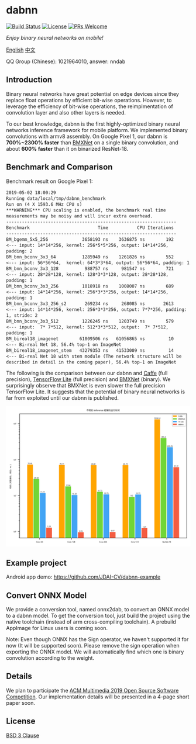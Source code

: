 # dabnn

[![Build Status](https://dev.azure.com/daquexian/dabnn/_apis/build/status/JDAI-CV.dabnn?branchName=master)](https://dev.azure.com/daquexian/dabnn/_build/latest?definitionId=2&branchName=master)
[![License](https://img.shields.io/badge/license-BSD--3--Clause-blue.svg)](LICENSE) 
[![PRs Welcome](https://img.shields.io/badge/PRs-welcome-brightgreen.svg)](https://github.com/JDAI-CV/dabnn/pulls)

*Enjoy binary neural networks on mobile!*

[English](README.md) [中文](README_CN.md)

QQ Group (Chinese): 1021964010, answer: nndab

## Introduction

Binary neural networks have great potential on edge devices since they replace float operations by efficient bit-wise operations. However, to leverage the efficiency of bit-wise operations, the reimplmentation of convolution layer and also other layers is needed. 

To our best knowledge, dabnn is the first highly-optimized binary neural networks inference framework for mobile platform. We implemented binary convolutions with armv8 assembly. On Google Pixel 1, our dabnn is **700%~2300% faster** than [BMXNet](https://github.com/hpi-xnor/BMXNet) on a single binary convolution, and about **600% faster** than it on binarized ResNet-18.

## Benchmark and Comparison

Benchmark result on Google Pixel 1:

```
2019-05-02 18:00:29
Running data/local/tmp/dabnn_benchmark
Run on (4 X 1593.6 MHz CPU s)
***WARNING*** CPU scaling is enabled, the benchmark real time measurements may be noisy and will incur extra overhead.
-----------------------------------------------------------------
Benchmark                          Time           CPU Iterations
-----------------------------------------------------------------
BM_bgemm_5x5_256             3658193 ns    3636875 ns        192       <--- input: 14*14*256, kernel: 256*5*5*256, output: 14*14*256, padding: 2
BM_bnn_bconv_3x3_64          1285949 ns    1261826 ns        552       <--- input: 56*56*64,  kernel: 64*3*3*64, output: 56*56*64, padding: 1
BM_bnn_bconv_3x3_128          988757 ns     981547 ns        721       <--- input: 28*28*128, kernel: 128*3*3*128, output: 28*28*128, padding: 1
BM_bnn_bconv_3x3_256         1018918 ns    1008007 ns        689       <--- input: 14*14*256, kernel: 256*3*3*256, output: 14*14*256, padding: 1
BM_bnn_bconv_3x3_256_s2       269234 ns     268085 ns       2613       <--- input: 14*14*256, kernel: 256*3*3*256, output: 7*7*256, padding: 1, stride: 2
BM_bnn_bconv_3x3_512         1226245 ns    1203749 ns        579       <--- input:  7* 7*512, kernel: 512*3*3*512, output:  7* 7*512, padding: 1
BM_bireal18_imagenet        61809506 ns   61056865 ns         10       <--- Bi-real Net 18, 56.4% top-1 on ImageNet
BM_bireal18_imagenet_stem   43279353 ns   41533009 ns         14       <--- Bi-real Net 18 with stem module (The network structure will be described in detail in the coming paper), 56.4% top-1 on ImageNet
```

The following is the comparison between our dabnn and [Caffe](http://caffe.berkeleyvision.org) (full precision), [TensorFlow Lite](https://www.tensorflow.org/lite) (full precision) and [BMXNet](https://github.com/hpi-xnor/BMXNet) (binary). We surprisingly observe that BMXNet is even slower the full precision TensorFlow Lite. It suggests that the potential of binary neural networks is far from exploited until our dabnn is published.

![Comparison](images/comparison.png)

## Example project

Android app demo: https://github.com/JDAI-CV/dabnn-example

## Convert ONNX Model

We provide a conversion tool, named onnx2dab, to convert an ONNX model to a dabnn model. To get the conversion tool, just build the project using the native toolchain (instead of arm cross-compiling toolchain). A prebuild AppImage for Linux users is coming soon.

Note: Even though ONNX has the Sign operator, we haven't supported it for now (It will be supported soon). Please remove the sign operation when exporting the ONNX model. We will automatically find which one is binary convolution according to the weight.

## Details

We plan to participate the [ACM Multimedia 2019 Open Source Software Competition](https://www.acmmm.org/2019/call-for-open-source-software-competition/). Our implementation details will be presented in a 4-page short paper soon.

## License

[BSD 3 Clause](LICENSE)

